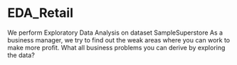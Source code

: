# EDA_Retail
We perform Exploratory Data Analysis on dataset SampleSuperstore
As a business manager, we try to find out the weak areas where you can work to make more profit.
What all business problems you can derive by exploring the data?
